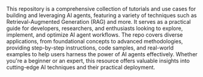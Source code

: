 This repository is a comprehensive collection of tutorials and use cases for building and leveraging AI agents, featuring a variety of techniques such as Retrieval-Augmented Generation (RAG) and more. It serves as a practical guide for developers, researchers, and enthusiasts looking to explore, implement, and optimize AI agent workflows. The repo covers diverse applications, from foundational concepts to advanced methodologies, providing step-by-step instructions, code samples, and real-world examples to help users harness the power of AI agents effectively. Whether you're a beginner or an expert, this resource offers valuable insights into cutting-edge AI techniques and their practical deployment.

